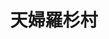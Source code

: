---
title: "天婦羅杉村"
description: "天婦羅杉村"
layout: shop
keywords:
  - 美食競賽
  - 台灣美食
  - 美食精選
datePublished: "2025-06-30"
dateModified: "2025-07-07"
city: "台北市"
district: "中山區"
address: "台北市中山區樂群二路199號中城廣場2樓"
phone: "0285011157"
geo: "25.08019745838038, 121.559133398646"
google_map: "https://maps.app.goo.gl/GW598p5d4WVbARM5A"
footinder: "https://footinder.com.tw/%E5%8F%B0%E5%8C%97%E5%B8%82%E4%B8%AD%E5%B1%B1%E5%8D%80/362136/"
official: "https://www.taipeimarriott.com.tw/websev?cat=page&id=114"
award:
  - name: "500盤"
    year: "2024"
    entries:
      - dishes:
          - "炸海膽"

---
